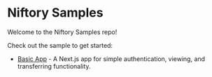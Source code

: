 # Niftory Samples

Welcome to the Niftory Samples repo!

Check out the sample to get started:

- [Basic App](/basic-app/) - A Next.js app for simple authentication, viewing, and transferring functionality.

